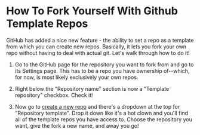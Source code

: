 # How To Fork Yourself With Github Template Repos

GitHub has added a nice new feature - the ability to set a repo as a template from which you can create new repos. Basically, it lets you fork your own repo without having to deal with actual git. Let's walk through how to do it!

1. Go to the GitHub page for the repository you want to fork from and go to its Settings page. This has to be a repo you have ownership of--which, for now, is most likely exclusively your own repos.

2. Right below the "Repository name" section is now a "Template repository" checkbox. Check it!

3. Now go to [create a new repo](https://github.com/new) and there's a dropdown at the top for "Repository template". Drop it down like it's a hot clown and you'll find all of the template repos you have access to. Choose the repository you want, give the fork a new name, and away you go!